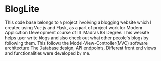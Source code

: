 # BlogLite
This code base belongs to a project involving a blogging website which I created using Vue.js and Flask, as a part of project work for Modern Application Development course
of IIT Madras BS Degree. This website helps user write blogs and also check out what other people's blogs by following them. This follows the Model-View-Controller(MVC) software architecture
The Database design, API endpoints, Different front end views and functionalities were developed by me.
